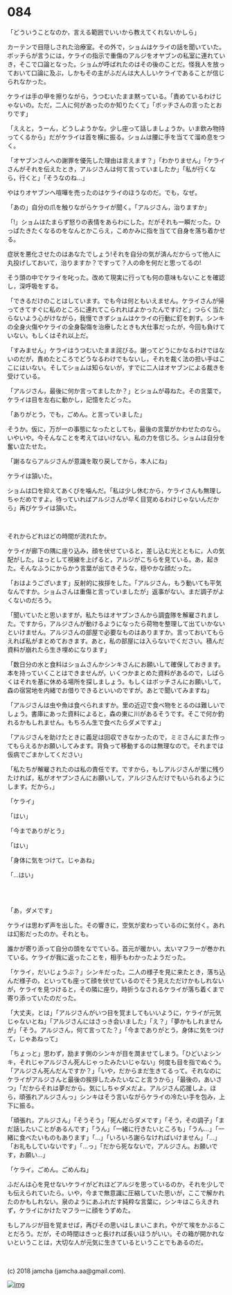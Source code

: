 # 084

「どういうことなのか，言える範囲でいいから教えてくれないかしら」  

カーテンで目隠しされた治療室。その外で，ショムはケライの話を聞いていた。ボッチらが言うには，ケライの指示で重傷のアルジをオヤブンの私室に連れていき，そこで口論となった。ショムが呼ばれたのはその後のことだ。怪我人を放っておいて口論に及ぶ，しかもその主がふだんは大人しいケライであることが信じられなかった。  

ケライは手の甲を擦りながら，うつむいたまま黙っている。「責めているわけじゃないの。ただ，二人に何があったのか知りたくて」「ボッチさんの言ったとおりです」  

「ええと，うーん，どうしようかな。少し座って話しましょうか。いま飲み物持ってくるから」だがケライは首を横に振る。ショムは腰に手を当てて溜め息をつく。  

「オヤブンさんへの謝罪を優先した理由は言えます？」「わかりません」「ケライさんがそれを伝えたとき，アルジさんは何て言っていましたか」「私が行くなら，行くと」「そうなのね…」  

やはりオヤブンへ喧嘩を売ったのはケライのほうなのだ。でも，なぜ。  

「あの」自分の爪を触りながらケライが聞く。「アルジさん，治りますか」  

「!」ショムはたまらず怒りの表情をあらわにした。だがそれも一瞬だった。ひっぱたきたくなるのをなんとかこらえ，こめかみに指を当てて自身を落ち着かせる。  

症状を悪化させたのはあなたでしょう!それを自分の気が済んだからって他人に丸投げしておいて，治りますか？ですって？人の命を何だと思ってるの!  

そう頭の中でケライを叱った。改めて現実に行っても何の意味もないことを確認し，深呼吸をする。  

「できるだけのことはしています。でも今は何ともいえません。ケライさんが帰ってきてすぐに私のところに連れてこられればよかったんですけど」つらく当たらないよう心がけながら，我慢できずショムはケライの行動に釘を刺す。シンキの全身火傷やケライの全身裂傷を治療したときも大仕事だったが，今回も負けていない。もしくはそれ以上だ。  

「すみません」ケライはうつむいたまま詫びる。謝ってどうにかなるわけではないのだが，責めたところでどうなるわけでもないし，それを裁く法の担い手はここにはいない。そしてショムは知らないが，すでに二人はオヤブンによる裁きを受けている。  

「アルジさん，最後に何か言ってましたか？」とショムが尋ねた。その言葉で，ケライは目を左右に動かし，記憶をたどった。  

「ありがとう，でも，ごめん。と言っていました」  

そうか。仮に，万が一の事態になったとしても，最後の言葉がかわせたのなら。いやいや。今そんなことを考えてはいけない。私の力を信じろ。ショムは自分を奮い立たせた。  

「謝るならアルジさんが意識を取り戻してから，本人にね」  

ケライは頷いた。  

ショムは口を抑えてあくびを噛んだ。「私は少し休むから，ケライさんも無理しちゃだめですよ。待っていればアルジさんが早く目覚めるわけじゃないんだから」再びケライは頷いた。  

<br>  

それからどれほどの時間が流れたか。  

ケライが廊下の隅に座り込み，顔を伏せていると，差し込む光とともに，人の気配がした。はっとして視線を上げると，アルジがこちらを見ている。あ，起きた。そんなふうにからかう言葉が出てきそうな，穏やかな顔だった。  

「おはようございます」反射的に挨拶をした。「アルジさん，もう動いても平気なんですか。ショムさんは重傷と言っていましたが」返事がない。まだ調子がよくないのだろう。  

「聞いていたと思いますが，私たちはオヤブンさんから調査隊を解雇されました。ですから，アルジさんが動けるようになったら荷物を整理して出ていかないといけません。アルジさんの部屋で必要なものはありますか。言っておいてもらえれば私がまとめておきます。あと，私の部屋には入らないでください。積んだ資料が崩れたら生き埋めになります」  

「数日分の水と食料はショムさんかシンキさんにお願いして確保しておきます。本を持っていくことはできませんが，いくつかまとめた資料があるので，しばらくはそれを基に休める場所を探しましょう。もしくはボッチさんにお願いして，森の宿営地を内緒でお借りできるといいのですが。あとで聞いてみますね」  

「アルジさんは虫や魚は食べられますか。里の近辺で食べ物をとるのは難しいでしょう。書庫にあった資料によると，森の東に川があるそうです。そこで何か釣れるかもしれません。もちろん生で食べたらダメですよ」  

「アルジさんを助けたときに義足は回収できなかったので，ミミさんにまた作ってもらえるかお願いしてみます。背負って移動するのは無理なので。それまでは仮病でごまかしてください」  

「私たちが解雇されたのは私の責任です。ですから，もしアルジさんが里に残りたければ，私がオヤブンさんにお願いして，アルジさんだけでもいられるようにします。だから，」  

「ケライ」  

「はい」  

「今までありがとう」  

「はい」  

「身体に気をつけて。じゃあね」  

「…はい」  

<br>  
<br>  

「あ，ダメです」  

ケライは思わず声を出した。その響きに，空気が変わっているのに気付く。あれは幻影だったのか。それとも。  

誰かが寄り添って自分の頭をなでている。首元が暖かい。太いマフラーが巻かれている。ケライが我に返ったことを，相手もわかったようだった。  

「ケライ，だいじょうぶ？」シンキだった。二人の様子を見に来たとき，落ち込んだ様子の，といっても座って顔を伏せているのでそう見えただけかもしれないが，ケライを見つけると，その隣に座り，時折うなされるケライが落ち着くまで寄り添っていたのだった。  

「大丈夫，とは」「アルジさんがいつ目を覚ましてもいいように，ケライが元気じゃないとね」「アルジさんにはさっき会いました」「え？」「夢かもしれませんが」「そう。アルジさん，何て言ってた？」「今までありがとう，身体に気をつけて，じゃあねって」  

「ちょっと」思わず，励ます側のシンキが目を潤ませてしまう。「ひどいよシンキ，それじゃアルジさん死んじゃったみたいじゃない」何度も目を指でぬぐう。「アルジさん死んだんですか？」「いや，だからまだ生きてるって。それなのにケライがアルジさんと最後の挨拶したみたいなこと言うから」「最後の，あいさつ」「だからそれは夢だから。気にしちゃダメだよ。アルジさん応援しよ。ほら，頑張れアルジさんっ」シンキはそう言いながらケライの冷たい手を包み，上下に振る。  

「頑張れ，アルジさん」「そうそう」「死んだらダメです」「そう，その調子」「まだ話したいことがあるんです」「うん」「一緒に行きたいところも」「うん…」「一緒に食べたいものもあります」「…」「いろいろ謝らなければいけません」「…」「お礼もしていないです」「…っ」「だから死なないで，アルジさん。お願いです，お願い…」  

「ケライ。ごめん。ごめんね」  

ふだんは心を見せないケライがどれほどアルジを思っているのか，それを少しでも伝えられていたら。いや，今まで無意識に圧縮していた思いが，ここで解かれたのかもしれない。泉のようにあふれだす純粋な言葉に，シンキはこらえきれず，ケライにかけたマフラーに顔をうずめた。  

もしアルジが目を覚ませば，再びその思いはしまいこまれ，やがて埃をかぶることだろう。だが，その時間はきっと長ければ長いほうがいい。その箱が開かれないということは，大切な人が元気に生きているということでもあるのだ。  

<br>  
<br>  
(c) 2018 jamcha (jamcha.aa@gmail.com).  

[![img](http://i.creativecommons.org/l/by-nc-sa/4.0/88x31.png)](http://creativecommons.org/licenses/by-nc-sa/4.0/deed)